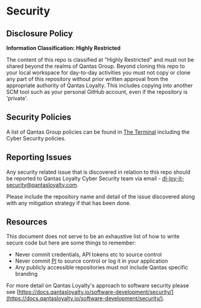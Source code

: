 # Security

## Disclosure Policy

**Information Classification: Highly Restricted**

The content of this repo is classified at "Highly Restricted" and must not be shared beyond the realms of Qantas Group.
Beyond cloning this repo to your local workspace for day-to-day activities you must not copy or clone any part of this
repository without prior written approval from the appropriate authority of Qantas Loyalty. This includes copying
into another SCM tool such as your personal GitHub account, even if the repository is 'private'.

## Security Policies

A list of Qantas Group policies can be found in
[The Terminal](https://qantas.sharepoint.com/policies-guidelines-and-procedures/Pages/Policiesguidelinesandprocedures.aspx?web=1)
including the Cyber Security policies.

## Reporting Issues

Any security related issue that is discovered in relation to this repo should be reported to Qantas Loyalty Cyber
Security team via email - dl-loy-it-security@qantasloyalty.com.

Please include the repository name and detail of the issue discovered along with any mitigation strategy if that has
been done.

## Resources

This document does not serve to be an exhaustive list of how to write secure code but here are some things to remember:

- Never commit credentials, API tokens etc to source control
- Never commit [PI](https://en.wikipedia.org/wiki/Personal_data) to source control or log it in your application
- Any publicly accessible repositories must not include Qantas specific branding

For more detail on Qantas Loyalty's approach to software security please see
[https://docs.qantasloyalty.io/software-development/security/](https://docs.qantasloyalty.io/software-development/security/).
